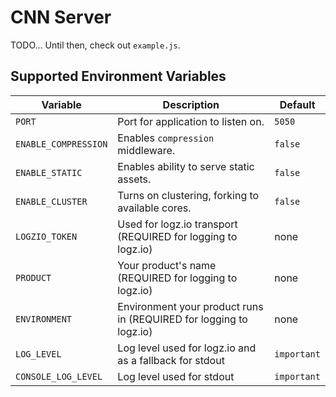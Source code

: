# CNN Server

TODO... Until then, check out `example.js`.

## Supported Environment Variables

| Variable | Description | Default |
| -------- | ----------- | ------- |
| `PORT`   | Port for application to listen on. | `5050` |
| `ENABLE_COMPRESSION` | Enables `compression` middleware. | `false` |
| `ENABLE_STATIC` | Enables ability to serve static assets. | `false` |
| `ENABLE_CLUSTER` | Turns on clustering, forking to available cores. | `false` |
| `LOGZIO_TOKEN` | Used for logz.io transport (REQUIRED for logging to logz.io) | none |
| `PRODUCT` | Your product's name (REQUIRED for logging to logz.io) | none |
| `ENVIRONMENT` | Environment your product runs in (REQUIRED for logging to logz.io) | none |
| `LOG_LEVEL` | Log level used for logz.io and as a fallback for stdout | `important` |
| `CONSOLE_LOG_LEVEL` | Log level used for stdout | `important` |
